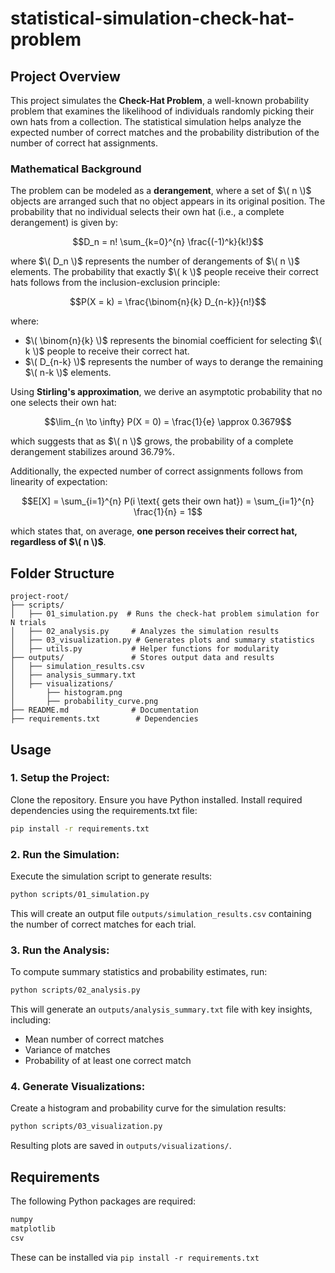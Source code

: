 # statistical-simulation-check-hat-problem

## Project Overview

This project simulates the **Check-Hat Problem**, a well-known probability problem that examines the likelihood of individuals randomly picking their own hats from a collection. The statistical simulation helps analyze the expected number of correct matches and the probability distribution of the number of correct hat assignments.

### **Mathematical Background**

The problem can be modeled as a **derangement**, where a set of $\( n \)$ objects are arranged such that no object appears in its original position. The probability that no individual selects their own hat (i.e., a complete derangement) is given by:

$$D_n = n! \sum_{k=0}^{n} \frac{(-1)^k}{k!}$$

where $\( D_n \)$ represents the number of derangements of $\( n \)$ elements. The probability that exactly $\( k \)$ people receive their correct hats follows from the inclusion-exclusion principle:

$$P(X = k) = \frac{\binom{n}{k} D_{n-k}}{n!}$$

where:
- $\( \binom{n}{k} \)$ represents the binomial coefficient for selecting $\( k \)$ people to receive their correct hat.
- $\( D_{n-k} \)$ represents the number of ways to derange the remaining $\( n-k \)$ elements.

Using **Stirling's approximation**, we derive an asymptotic probability that no one selects their own hat:

$$\lim_{n \to \infty} P(X = 0) = \frac{1}{e} \approx 0.3679$$

which suggests that as $\( n \)$ grows, the probability of a complete derangement stabilizes around 36.79%.

Additionally, the expected number of correct assignments follows from linearity of expectation:

$$E[X] = \sum_{i=1}^{n} P(i \text{ gets their own hat}) = \sum_{i=1}^{n} \frac{1}{n} = 1$$

which states that, on average, **one person receives their correct hat, regardless of $\( n \)$**.

## Folder Structure
```
project-root/
├── scripts/
│   ├── 01_simulation.py  # Runs the check-hat problem simulation for N trials
│   ├── 02_analysis.py     # Analyzes the simulation results
│   ├── 03_visualization.py # Generates plots and summary statistics
│   ├── utils.py           # Helper functions for modularity
├── outputs/               # Stores output data and results
│   ├── simulation_results.csv
│   ├── analysis_summary.txt
│   ├── visualizations/
│       ├── histogram.png
│       ├── probability_curve.png
├── README.md              # Documentation
├── requirements.txt        # Dependencies
```

## Usage

### 1. Setup the Project:
Clone the repository. Ensure you have Python installed. Install required dependencies using the requirements.txt file:
```bash
pip install -r requirements.txt
```

### 2. Run the Simulation:
Execute the simulation script to generate results:
```bash
python scripts/01_simulation.py
```
This will create an output file `outputs/simulation_results.csv` containing the number of correct matches for each trial.

### 3. Run the Analysis:
To compute summary statistics and probability estimates, run:
```bash
python scripts/02_analysis.py
```
This will generate an `outputs/analysis_summary.txt` file with key insights, including:
- Mean number of correct matches
- Variance of matches
- Probability of at least one correct match

### 4. Generate Visualizations:
Create a histogram and probability curve for the simulation results:
```bash
python scripts/03_visualization.py
```
Resulting plots are saved in `outputs/visualizations/`.

## Requirements
The following Python packages are required:
```txt
numpy
matplotlib
csv
```
These can be installed via `pip install -r requirements.txt`